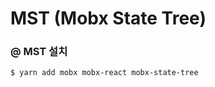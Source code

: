 # MST (Mobx State Tree)
### @ MST 설치
<pre><code>$ yarn add mobx mobx-react mobx-state-tree</code></pre>
